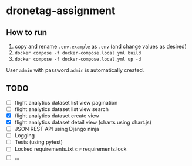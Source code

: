 # dronetag-assignment

## How to run
1.  copy and rename `.env.example` as `.env` (and change values as desired)
2. `docker compose -f docker-compose.local.yml build`
3. `docker compose -f docker-compose.local.yml up -d`

User `admin` with password `admin` is automatically created.

## TODO
- [ ] flight analytics dataset list view pagination
- [ ] flight analytics dataset list view search
- [x] flight analytics dataset create view
- [x] flight analytics dataset detail view (charts using chart.js)
- [ ] JSON REST API using Django ninja
- [ ] Logging
- [ ] Tests (using pytest)
- [ ] Locked requirements.txt 👉 requirements.lock
- [ ] ...
